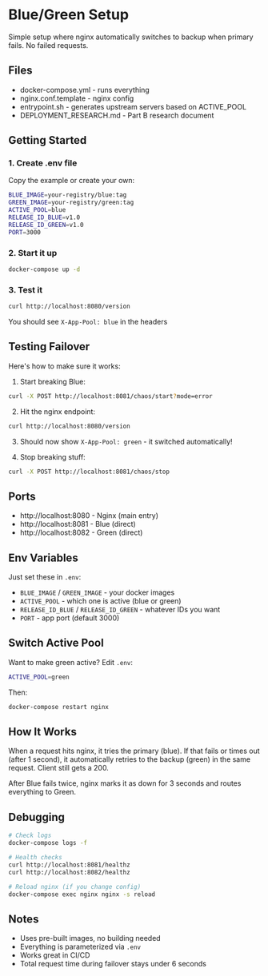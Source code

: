 # Blue/Green Setup

Simple setup where nginx automatically switches to backup when primary fails. No failed requests.

## Files

- docker-compose.yml - runs everything
- nginx.conf.template - nginx config
- entrypoint.sh - generates upstream servers based on ACTIVE_POOL
- DEPLOYMENT_RESEARCH.md - Part B research document

## Getting Started

### 1. Create .env file

Copy the example or create your own:

```bash
BLUE_IMAGE=your-registry/blue:tag
GREEN_IMAGE=your-registry/green:tag
ACTIVE_POOL=blue
RELEASE_ID_BLUE=v1.0
RELEASE_ID_GREEN=v1.0
PORT=3000
```

### 2. Start it up

```bash
docker-compose up -d
```

### 3. Test it

```bash
curl http://localhost:8080/version
```

You should see `X-App-Pool: blue` in the headers

## Testing Failover

Here's how to make sure it works:

1. Start breaking Blue:
```bash
curl -X POST http://localhost:8081/chaos/start?mode=error
```

2. Hit the nginx endpoint:
```bash
curl http://localhost:8080/version
```

3. Should now show `X-App-Pool: green` - it switched automatically!

4. Stop breaking stuff:
```bash
curl -X POST http://localhost:8081/chaos/stop
```

## Ports

- http://localhost:8080 - Nginx (main entry)
- http://localhost:8081 - Blue (direct)
- http://localhost:8082 - Green (direct)

## Env Variables

Just set these in `.env`:

- `BLUE_IMAGE` / `GREEN_IMAGE` - your docker images
- `ACTIVE_POOL` - which one is active (blue or green)
- `RELEASE_ID_BLUE` / `RELEASE_ID_GREEN` - whatever IDs you want
- `PORT` - app port (default 3000)

## Switch Active Pool

Want to make green active? Edit `.env`:
```bash
ACTIVE_POOL=green
```

Then:
```bash
docker-compose restart nginx
```

## How It Works

When a request hits nginx, it tries the primary (blue). If that fails or times out (after 1 second), it automatically retries to the backup (green) in the same request. Client still gets a 200.

After Blue fails twice, nginx marks it as down for 3 seconds and routes everything to Green.

## Debugging

```bash
# Check logs
docker-compose logs -f

# Health checks
curl http://localhost:8081/healthz
curl http://localhost:8082/healthz

# Reload nginx (if you change config)
docker-compose exec nginx nginx -s reload
```

## Notes

- Uses pre-built images, no building needed
- Everything is parameterized via `.env`
- Works great in CI/CD
- Total request time during failover stays under 6 seconds
